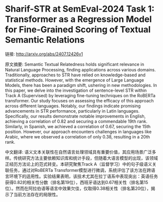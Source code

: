 # Sharif-STR at SemEval-2024 Task 1: Transformer as a Regression Model for Fine-Grained Scoring of Textual Semantic Relations

链接: http://arxiv.org/abs/2407.12426v1

原文摘要:
Semantic Textual Relatedness holds significant relevance in Natural Language
Processing, finding applications across various domains. Traditionally,
approaches to STR have relied on knowledge-based and statistical methods.
However, with the emergence of Large Language Models, there has been a paradigm
shift, ushering in new methodologies. In this paper, we delve into the
investigation of sentence-level STR within Track A (Supervised) by leveraging
fine-tuning techniques on the RoBERTa transformer. Our study focuses on
assessing the efficacy of this approach across different languages. Notably,
our findings indicate promising advancements in STR performance, particularly
in Latin languages. Specifically, our results demonstrate notable improvements
in English, achieving a correlation of 0.82 and securing a commendable 19th
rank. Similarly, in Spanish, we achieved a correlation of 0.67, securing the
15th position. However, our approach encounters challenges in languages like
Arabic, where we observed a correlation of only 0.38, resulting in a 20th rank.

中文翻译:
语义文本关联性在自然语言处理领域具有重要价值，其应用场景广泛多样。传统研究方法主要依赖知识库和统计手段，但随着大语言模型的出现，该领域正经历方法论上的范式转变。本研究聚焦Track A（监督学习）中的句子级语义关联任务，通过对RoBERTa Transformer模型进行微调，系统评估了该方法在跨语言环境下的适用性。实验结果表明，该技术尤其在拉丁语系中表现突出：英语任务获得0.82的相关性分数（排名第19位），西班牙语达到0.67相关性（排名第15位）。然而在阿拉伯语等语言中效果欠佳，仅取得0.38相关性（排名第20位），揭示了当前方法存在的局限性。
